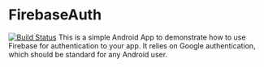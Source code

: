 # FirebaseAuth
[![Build Status](https://travis-ci.org/darkhonor/FirebaseAuth.svg?branch=master)](https://travis-ci.org/darkhonor/FirebaseAuth)
This is a simple Android App to demonstrate how to use Firebase for authentication to your app.  It relies on Google authentication, which should be standard for any Android user.
